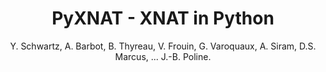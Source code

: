 ---
author: Y. Schwartz, A. Barbot, B. Thyreau, V. Frouin, G. Varoquaux, A. Siram, D.S. Marcus, ... J.-B. Poline.
title: PyXNAT - XNAT in Python
journal: Frontiers in Neuroinformatics
year: 2012
type: article
doi: 10.3389/fninf.2012.00012
team: yes
volume: 6
number: MARCH
---